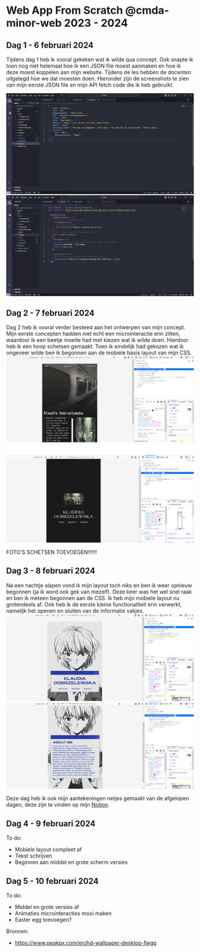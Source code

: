 # Web App From Scratch @cmda-minor-web 2023 - 2024
## Dag 1 - 6 februari 2024
Tijdens dag 1 heb ik vooral gekeken wat ik wilde qua concept. Ook snapte ik toen nog niet helemaal hoe ik een JSON file moest aanmaken en hoe ik deze moest koppelen aan mijn website. Tijdens de les hebben de docenten uitgelegd hoe we dat moesten doen. Hieronder zijn de screenshots te zien van mijn eerste JSON file en mijn API fetch code die ik heb gebruikt.

<img src="./readme-images/JSON-voorbeeld.png" alt="Mijn eerste JSON file.">
<img src="./readme-images/JSON-java.png" alt="Mijn API fetch in de Javascript.">

## Dag 2 - 7 februari 2024
Dag 2 heb ik vooral verder besteed aan het ontwerpen van mijn concept. Mijn eerste concepten hadden niet echt een microinteractie erin zitten, waardoor ik een beetje moeite had met kiezen wat ik wilde doen. Hierdoor heb ik een hoop schetsen gemaakt. Toen ik eindelijk had gekozen wat ik ongeveer wilde ben ik begonnen aan de mobiele basis layout van mijn CSS. 
<img src="./readme-images/design1.png" alt="Mijn eerste design.">
<img src="./readme-images/design2.png" alt="Mijn tweede design.">

FOTO'S SCHETSEN TOEVOEGEN!!!!!!


## Dag 3 - 8 februari 2024
Na een nachtje slapen vond ik mijn layout toch niks en ben ik weer opnieuw begonnen (ja ik word ook gek van mezelf). Deze keer was het wel snel raak en ben ik meteen begonnen aan de CSS. Ik heb mijn mobiele layout nu grotendeels af. Ook heb ik de eerste kleine functionaliteit erin verwerkt, namelijk het openen en sluiten van de informatie vakjes. 
<img src="./readme-images/design3.png" alt="Mijn uiteindelijke design.">
<img src="./readme-images/design3vak.png" alt="Screenshot met het vakje open.">

Deze dag heb ik ook mijn aantekeningen netjes gemaakt van de afgelopen dagen, deze zijn te vinden op mijn [Notion](https://obvious-seal-dd9.notion.site/Minor-Web-Development-6e526033f6244a08af249c72653b22b8?pvs=4).

## Dag 4 - 9 februari 2024
To do:
- Mobiele layout compleet af
- Tekst schrijven
- Beginnen aan middel en grote scherm versies


## Dag 5 - 10 februari 2024
To do:
- Middel en grote versies af
- Animaties microinteracties mooi maken
- Easter egg toevoegen?


Bronnen:
- https://www.peakpx.com/en/hd-wallpaper-desktop-fjegq